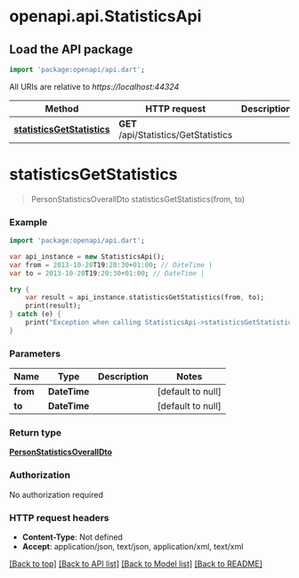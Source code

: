 # openapi.api.StatisticsApi

## Load the API package
```dart
import 'package:openapi/api.dart';
```

All URIs are relative to *https://localhost:44324*

Method | HTTP request | Description
------------- | ------------- | -------------
[**statisticsGetStatistics**](StatisticsApi.md#statisticsGetStatistics) | **GET** /api/Statistics/GetStatistics | 


# **statisticsGetStatistics**
> PersonStatisticsOverallDto statisticsGetStatistics(from, to)



### Example 
```dart
import 'package:openapi/api.dart';

var api_instance = new StatisticsApi();
var from = 2013-10-20T19:20:30+01:00; // DateTime | 
var to = 2013-10-20T19:20:30+01:00; // DateTime | 

try { 
    var result = api_instance.statisticsGetStatistics(from, to);
    print(result);
} catch (e) {
    print("Exception when calling StatisticsApi->statisticsGetStatistics: $e\n");
}
```

### Parameters

Name | Type | Description  | Notes
------------- | ------------- | ------------- | -------------
 **from** | **DateTime**|  | [default to null]
 **to** | **DateTime**|  | [default to null]

### Return type

[**PersonStatisticsOverallDto**](PersonStatisticsOverallDto.md)

### Authorization

No authorization required

### HTTP request headers

 - **Content-Type**: Not defined
 - **Accept**: application/json, text/json, application/xml, text/xml

[[Back to top]](#) [[Back to API list]](../README.md#documentation-for-api-endpoints) [[Back to Model list]](../README.md#documentation-for-models) [[Back to README]](../README.md)

